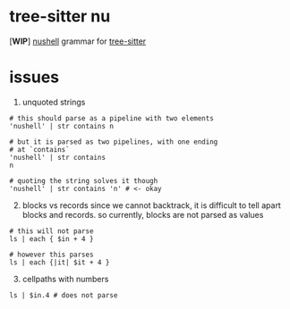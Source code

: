 # tree-sitter nu

[**WIP**] [nushell](https://github.com/nushell/nushell) grammar for [tree-sitter](https://tree-sitter.github.io/tree-sitter/)

# issues
1. unquoted strings
```nu
# this should parse as a pipeline with two elements
'nushell' | str contains n

# but it is parsed as two pipelines, with one ending
# at `contains`
'nushell' | str contains
n

# quoting the string solves it though
'nushell' | str contains 'n' # <- okay
```

2. blocks vs records
since we cannot backtrack, it is difficult to tell apart blocks and
records. so currently, blocks are not parsed as values
```nu
# this will not parse
ls | each { $in + 4 }

# however this parses
ls | each {|it| $it + 4 }
```

3. cellpaths with numbers
```nu
ls | $in.4 # does not parse
```
